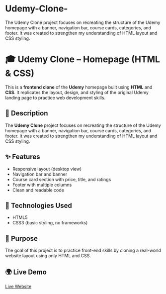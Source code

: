 # Udemy-Clone-
The Udemy Clone project focuses on recreating the structure of the Udemy homepage with a banner, navigation bar, course cards, categories, and footer. It was created to strengthen my understanding of HTML layout and CSS styling.


# 🎓 Udemy Clone – Homepage (HTML & CSS)

This is a **frontend clone** of the **Udemy** homepage built using **HTML** and **CSS**. It replicates the layout, design, and styling of the original Udemy landing page to practice web development skills.

## 📄 Description

The **Udemy Clone** project focuses on recreating the structure of the Udemy homepage with a banner, navigation bar, course cards, categories, and footer. It was created to strengthen my understanding of HTML layout and CSS styling.

## ✨ Features

* Responsive layout (desktop view)
* Navigation bar and banner
* Course card section with price, title, and ratings 
* Footer with multiple columns
* Clean and readable code

## 🔧 Technologies Used

* HTML5
* CSS3 (basic styling, no frameworks)

## 📌 Purpose

The goal of this project is to practice front-end skills by cloning a real-world website layout using only HTML and CSS.


## 🌍 Live Demo

[Live Website](https://atchayachandran.github.io/Udemy-Clone-/)
